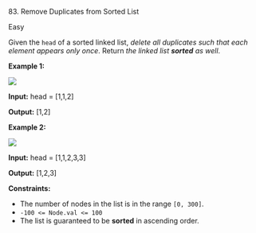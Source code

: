 ﻿83\. Remove Duplicates from Sorted List

Easy

Given the `head` of a sorted linked list, _delete all duplicates such that each element appears only once_. Return _the linked list **sorted** as well_.

**Example 1:**

![](https://assets.leetcode.com/uploads/2021/01/04/list1.jpg)

**Input:** head = [1,1,2]

**Output:** [1,2] 

**Example 2:**

![](https://assets.leetcode.com/uploads/2021/01/04/list2.jpg)

**Input:** head = [1,1,2,3,3]

**Output:** [1,2,3] 

**Constraints:**

*   The number of nodes in the list is in the range `[0, 300]`.
*   `-100 <= Node.val <= 100`
*   The list is guaranteed to be **sorted** in ascending order.